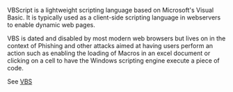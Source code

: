 VBScript is a lightweight scripting language based on Microsoft's Visual Basic. It is typically used as a client-side scripting language in webservers to enable dynamic web pages. 

VBS is dated and disabled by most modern web browsers but lives on in the context of Phishing and other attacks aimed at having users perform an action such as enabling the loading of Macros in an excel document or clicking on a cell to have the Windows scripting engine execute a piece of code.

See [VBS](https://www.guru99.com/introduction-to-vbscript.html)
